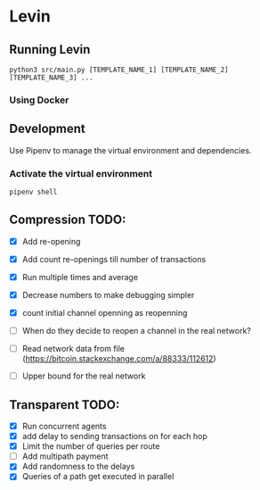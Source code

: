 
# Levin

## Running Levin
```shell
python3 src/main.py [TEMPLATE_NAME_1] [TEMPLATE_NAME_2] [TEMPLATE_NAME_3] ...
```

### Using Docker


## Development
Use Pipenv to manage the virtual environment and dependencies.

### Activate the virtual environment
```bash
pipenv shell
```

## Compression TODO:
- [X] Add re-opening
- [X] Add count re-openings till number of transactions
- [X] Run multiple times and average
- [X] Decrease numbers to make debugging simpler
- [X] count initial channel openning as reopenning
- [ ] When do they decide to reopen a channel in the real network?
- [ ] Read network data from file (https://bitcoin.stackexchange.com/a/88333/112612)
- [ ] Upper bound for the real network


## Transparent TODO:
- [X] Run concurrent agents
- [X] add delay to sending transactions on for each hop
- [X] Limit the number of queries per route
- [ ] Add multipath payment
- [X] Add randomness to the delays
- [X] Queries of a path get executed in parallel
